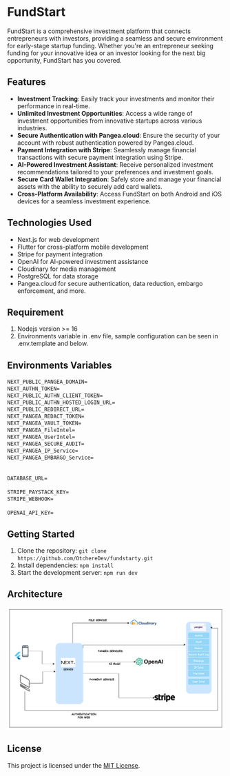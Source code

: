 # FundStart

FundStart is a comprehensive investment platform that connects entrepreneurs with investors, providing a seamless and secure environment for early-stage startup funding. Whether you're an entrepreneur seeking funding for your innovative idea or an investor looking for the next big opportunity, FundStart has you covered.

## Features

- **Investment Tracking**: Easily track your investments and monitor their performance in real-time.
- **Unlimited Investment Opportunities**: Access a wide range of investment opportunities from innovative startups across various industries.
- **Secure Authentication with Pangea.cloud**: Ensure the security of your account with robust authentication powered by Pangea.cloud.
- **Payment Integration with Stripe**: Seamlessly manage financial transactions with secure payment integration using Stripe.
- **AI-Powered Investment Assistant**: Receive personalized investment recommendations tailored to your preferences and investment goals.
- **Secure Card Wallet Integration**: Safely store and manage your financial assets with the ability to securely add card wallets.
- **Cross-Platform Availability**: Access FundStart on both Android and iOS devices for a seamless investment experience.

## Technologies Used

- Next.js for web development
- Flutter for cross-platform mobile development
- Stripe for payment integration
- OpenAI for AI-powered investment assistance
- Cloudinary for media management
- PostgreSQL for data storage
- Pangea.cloud for secure authentication, data reduction, embargo enforcement, and more.

## Requirement

1. Nodejs version >= 16
2. Environments variable in .env file, sample configuration can be seen in .env.template and below.

## Environments Variables

```
NEXT_PUBLIC_PANGEA_DOMAIN=
NEXT_AUTHN_TOKEN=
NEXT_PUBLIC_AUTHN_CLIENT_TOKEN=
NEXT_PUBLIC_AUTHN_HOSTED_LOGIN_URL=
NEXT_PUBLIC_REDIRECT_URL=
NEXT_PANGEA_REDACT_TOKEN=
NEXT_PANGEA_VAULT_TOKEN=
NEXT_PANGEA_FileIntel=
NEXT_PANGEA_UserIntel=
NEXT_PANGEA_SECURE_AUDIT=
NEXT_PANGEA_IP_Service=
NEXT_PANGEA_EMBARGO_Service=


DATABASE_URL=

STRIPE_PAYSTACK_KEY=
STRIPE_WEBHOOK=

OPENAI_API_KEY=
```

## Getting Started

1. Clone the repository: `git clone https://github.com/OtchereDev/fundstarty.git`
2. Install dependencies: `npm install`
3. Start the development server: `npm run dev`

## Architecture

![alt text](image.png)

## License

This project is licensed under the [MIT License](LICENSE).
